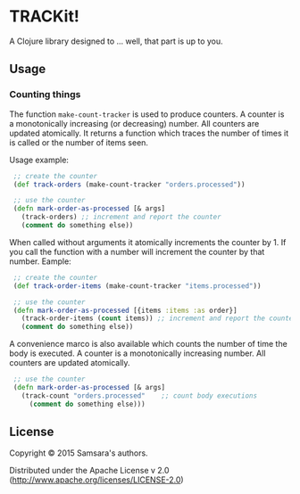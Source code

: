 # TRACKit!

A Clojure library designed to ... well, that part is up to you.

## Usage

### Counting things

The function `make-count-tracker` is used to produce counters.
A counter is a monotonically increasing (or decreasing) number. All counters are updated atomically.
It returns a function which traces the number of times it is called or the number of items seen. 

Usage example:

```clojure
 ;; create the counter
 (def track-orders (make-count-tracker "orders.processed"))

 ;; use the counter
 (defn mark-order-as-processed [& args]
   (track-orders) ;; increment and report the counter
   (comment do something else))

```

When called without arguments it atomically increments the counter by 1. If you call the function with a number will increment the counter by that number. Eample:

```clojure
 ;; create the counter
 (def track-order-items (make-count-tracker "items.processed"))

 ;; use the counter
 (defn mark-order-as-processed [{items :items :as order}]
   (track-order-items (count items)) ;; increment and report the counter
   (comment do something else))
```

A convenience marco is also available which counts the number of time the body is executed. A counter is a monotonically increasing number. All counters are updated atomically.

```clojure
 ;; use the counter
 (defn mark-order-as-processed [& args]
   (track-count "orders.processed"    ;; count body executions
     (comment do something else)))
```


## License

Copyright © 2015 Samsara's authors.

Distributed under the Apache License v 2.0 (http://www.apache.org/licenses/LICENSE-2.0)

